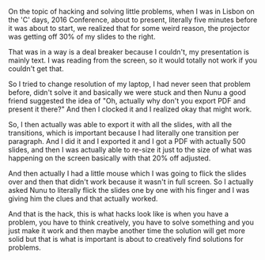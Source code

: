 On the topic of hacking and solving little problems, when I was in Lisbon on the 'C' days, 2016 Conference, about to present, literally five minutes before it was about to start, we realized that for some weird reason, the projector was getting off 30% of my slides to the right.

That was in a way is a deal breaker because I couldn't, my presentation is mainly text. I was reading from the screen, so it would totally not work if you couldn't get that.

So I tried to change resolution of my laptop, I had never seen that problem before, didn't solve it and basically we were stuck and then Nunu a good friend suggested the idea of "Oh, actually why don't you export PDF and present it there?" And then I clocked it and I realized okay that might work.

So, I then actually was able to export it with all the slides, with all the transitions, which is important because I had literally one transition per paragraph. And I did it and I exported it and I got a PDF with actually 500 slides, and then I was actually able to re-size it just to the size of what was happening on the screen basically with that 20% off adjusted.

And then actually I had a little mouse which I was going to flick the slides over and then that didn't work because it wasn't in full screen. So I actually asked Nunu to literally flick the slides one by one with his finger and I was giving him the clues and that actually worked.

And that is the hack, this is what hacks look like is when you have a problem, you have to think creatively, you have to solve something and you just make it work and then maybe another time the solution will get more solid but that is what is important is about to creatively find solutions for problems.
